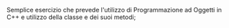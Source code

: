 Semplice esercizio che prevede l'utilizzo di Programmazione ad Oggetti in C++ e utilizzo della  classe <string> e dei suoi metodi;
